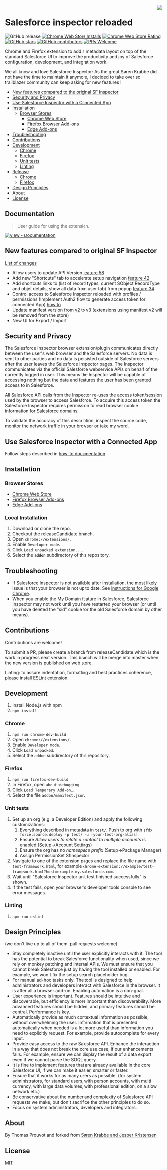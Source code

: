 <img src="https://github.com/tprouvot/Salesforce-Inspector-reloaded/blob/master/addon/icon128.png?raw=true" align="right">

# Salesforce inspector reloaded

![GitHub release](https://img.shields.io/github/v/release/tprouvot/Salesforce-Inspector-reloaded?sort=semver)
[![Chrome Web Store Installs](https://img.shields.io/chrome-web-store/users/hpijlohoihegkfehhibggnkbjhoemldh)](https://chrome.google.com/webstore/detail/salesforce-inspector-relo/hpijlohoihegkfehhibggnkbjhoemldh)
[![Chrome Web Store Rating](https://img.shields.io/chrome-web-store/rating/hpijlohoihegkfehhibggnkbjhoemldh)](https://chrome.google.com/webstore/detail/salesforce-inspector-relo/hpijlohoihegkfehhibggnkbjhoemldh)
[![GitHub stars](https://img.shields.io/github/stars/tprouvot/Salesforce-Inspector-reloaded?cacheSeconds=3600)](https://github.com/tprouvot/Salesforce-Inspector-reloaded/stargazers/)
[![GitHub contributors](https://img.shields.io/github/contributors/tprouvot/Salesforce-Inspector-reloaded.svg)](https://github.com/tprouvot/Salesforce-Inspector-reloaded/graphs/contributors/)
[![PRs Welcome](https://img.shields.io/badge/PRs-welcome-brightgreen.svg?style=flat-square)](http://makeapullrequest.com)

Chrome and Firefox extension to add a metadata layout on top of the standard Salesforce UI to improve the productivity and joy of Salesforce configuration, development, and integration work.

We all know and love Salesforce Inspector: As the great Søren Krabbe did not have the time to maintain it anymore, I decided to take over so trailblazer community can keep asking for new features !

- [New features compared to the original SF Inspector](#new-features-compared-to-original-sf-inspector)
- [Security and Privacy](#security-and-privacy)
- [Use Salesforce Inspector with a Connected App](#use-salesforce-inspector-with-a-connected-app)
- [Installation](#installation)
  - [Browser Stores](#browser-stores)
    - [Chrome Web Store](https://chrome.google.com/webstore/detail/salesforce-inspector-relo/hpijlohoihegkfehhibggnkbjhoemldh)
    - [Firefox Browser Add-ons](https://addons.mozilla.org/en-US/firefox/addon/salesforce-inspector-reloaded/)
    - [Edge Add-ons](https://microsoftedge.microsoft.com/addons/detail/salesforce-inspector-relo/noclfopoifgfgnflgkakofglfeeambpd)
- [Troubleshooting](#troubleshooting)
- [Contributions](#contributions)
- [Development](#development)
  - [Chrome](#chrome)
  - [Firefox](#firefox)
  - [Unit tests](#unit-tests)
  - [Linting](#linting)
- [Release](#release)
  - [Chrome](#chrome)
  - [Firefox](#firefox)
- [Design Principles](#design-principles)
- [About](#about)
- [License](#license)

## Documentation

> User guide for using the extension.

[![view - Documentation](https://img.shields.io/badge/view-Documentation-blue?style=for-the-badge)](https://tprouvot.github.io/Salesforce-Inspector-reloaded/ "Go to extension documentation")


## New features compared to original SF Inspector

[List of changes](CHANGES.md)

- Allow users to update API Version [feature 58](https://github.com/tprouvot/Salesforce-Inspector-reloaded/issues/58)
- Add new "Shortcuts" tab to accelerate setup navigation [feature 42](https://github.com/tprouvot/Salesforce-Inspector-reloaded/issues/42)
- Add shortcuts links to (list of record types, current SObject RecordType and objet details, show all data from user tab) from popup [feature 34](https://github.com/tprouvot/Salesforce-Inspector-reloaded/issues/34)
- Control access to Salesforce Inspector reloaded with profiles / permissions (Implement Auth2 flow to generate access token for connected App) [how to](https://github.com/tprouvot/Salesforce-Inspector-reloaded/wiki/How-to#use-sf-inspector-with-a-connected-app)
- Update manifest version from [v2](https://developer.chrome.com/docs/extensions/mv3/mv2-sunset/) to v3 (extensions using manifest v2 will be removed from the store)
- New UI for Export / Import

## Security and Privacy

The Salesforce Inspector browser extension/plugin communicates directly between the user's web browser and the Salesforce servers. No data is sent to other parties and no data is persisted outside of Salesforce servers after the user leaves the Salesforce Inspector pages.
The Inspector communicates via the official Salesforce webservice APIs on behalf of the currently logged in user. This means the Inspector will be capable of accessing nothing but the data and features the user has been granted access to in Salesforce.

All Salesforce API calls from the Inspector re-uses the access token/session used by the browser to access Salesforce. To acquire this access token the Salesforce Inspector requires permission to read browser cookie information for Salesforce domains.

To validate the accuracy of this description, inspect the source code, monitor the network traffic in your browser or take my word.

## Use Salesforce Inspector with a Connected App

Follow steps described in [how-to documentation](https://tprouvot.github.io/Salesforce-Inspector-reloaded/how-to/#use-sf-inspector-with-a-connected-app)

## Installation

### Browser Stores

- [Chrome Web Store](https://chrome.google.com/webstore/detail/salesforce-inspector-relo/hpijlohoihegkfehhibggnkbjhoemldh)
- [Firefox Browser Add-ons](https://addons.mozilla.org/en-US/firefox/addon/salesforce-inspector-reloaded/)
- [Edge Add-ons](https://microsoftedge.microsoft.com/addons/detail/salesforce-inspector-relo/noclfopoifgfgnflgkakofglfeeambpd)

### Local Installation

1. Download or clone the repo.
2. Checkout the releaseCandidate branch.
3. Open `chrome://extensions/`.
4. Enable `Developer mode`.
5. Click `Load unpacked extension...`.
6. Select the **`addon`** subdirectory of this repository.

## Troubleshooting

- If Salesforce Inspector is not available after installation, the most likely issue is that your browser is not up to date. See [instructions for Google Chrome](https://productforums.google.com/forum/#!topic/chrome/YK1-o4KoSjc).
- When you enable the My Domain feature in Salesforce, Salesforce Inspector may not work until you have restarted your browser (or until you have deleted the "sid" cookie for the old Salesforce domain by other means).

## Contributions

Contributions are welcome!

To submit a PR, please create a branch from releaseCandidate which is the work in progress next version.
This branch will be merge into master when the new version is published on web store.

Linting: to assure indentation, formatting and best practices coherence, please install ESLint extension.

## Development

1. Install Node.js with npm
2. `npm install`

### Chrome

1. `npm run chrome-dev-build`
2. Open `chrome://extensions/`.
3. Enable `Developer mode`.
4. Click `Load unpacked`.
5. Select the `addon` subdirectory of this repository.

### Firefox

1. `npm run firefox-dev-build`
2. In Firefox, open `about:debugging`.
3. Click `Load Temporary Add-on…`.
4. Select the file `addon/manifest.json`.

### Unit tests

1. Set up an org (e.g. a Developer Edition) and apply the following customizations:
   1. Everything described in metadata in `test/`. Push to org with `sfdx force:source:deploy -p test/ -u [your-test-org-alias]`
   2. Ensure _Allow users to relate a contact to multiple accounts_ is enabled (Setup→Account Settings)
   3. Ensure the org has no _namespace prefix_ (Setup→Package Manager)
   4. Assign PermissionSet SfInspector
2. Navigate to one of the extension pages and replace the file name with `test-framework.html`, for example `chrome-extension://example/test-framework.html?host=example.my.salesforce.com`.
3. Wait until "Salesforce Inspector unit test finished successfully" is shown.
4. If the test fails, open your browser's developer tools console to see error messages.

### Linting

1. `npm run eslint`

## Design Principles

(we don't live up to all of them. pull requests welcome)

- Stay completely inactive until the user explicitly interacts with it. The tool has the potential to break Salesforce functionality when used, since we rely on monkey patching and internal APIs. We must ensure that you cannot break Salesforce just by having the tool installed or enabled. For example, we won't fix the setup search placeholder bug.
- For manual ad-hoc tasks only. The tool is designed to help administrators and developers interact with Salesforce in the browser. It is after all a browser add-on. Enabling automation is a non-goal.
- User experience is important. Features should be intuitive and discoverable, but efficiency is more important than discoverability. More advanced features should be hidden, and primary features should be central. Performance is key.
- Automatically provide as much contextual information as possible, without overwhelming the user. Information that is presented automatically when needed is a lot more useful than information you need to explicitly request. For example, provide autocomplete for every input.
- Provide easy access to the raw Salesforce API. Enhance the interaction in a way that does not break the core use case, if our enhancements fails. For example, ensure we can display the result of a data export even if we cannot parse the SOQL query.
- It is fine to implement features that are already available in the core Salesforce UI, if we can make it easier, smarter or faster.
- Ensure that it works for as many users as possible. (for system administrators, for standard users, with person accounts, with multi currency, with large data volumes, with professional edition, on a slow network etc.)
- Be conservative about the number and complexity of Salesforce API requests we make, but don't sacrifice the other principles to do so.
- Focus on system administrators, developers and integrators.

## About

By Thomas Prouvot and forked from [Søren Krabbe and Jesper Kristensen](https://github.com/sorenkrabbe/Chrome-Salesforce-inspector)

## License

[MIT](./LICENSE)
